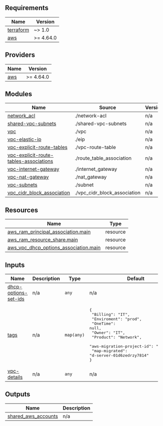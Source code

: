 ## Requirements

| Name | Version |
|------|---------|
| <a name="requirement_terraform"></a> [terraform](#requirement\_terraform) | ~> 1.0 |
| <a name="requirement_aws"></a> [aws](#requirement\_aws) | >= 4.64.0 |

## Providers

| Name | Version |
|------|---------|
| <a name="provider_aws"></a> [aws](#provider\_aws) | >= 4.64.0 |

## Modules

| Name | Source | Version |
|------|--------|---------|
| <a name="module_network_acl"></a> [network\_acl](#module\_network\_acl) | ./network-acl | n/a |
| <a name="module_shared-vpc-subnets"></a> [shared-vpc-subnets](#module\_shared-vpc-subnets) | ./shared-vpc-subnets | n/a |
| <a name="module_vpc"></a> [vpc](#module\_vpc) | ./vpc | n/a |
| <a name="module_vpc-elastic-ip"></a> [vpc-elastic-ip](#module\_vpc-elastic-ip) | ./eip | n/a |
| <a name="module_vpc-explicit-route-tables"></a> [vpc-explicit-route-tables](#module\_vpc-explicit-route-tables) | ./vpc-route-table | n/a |
| <a name="module_vpc-explicit-route-tables-associations"></a> [vpc-explicit-route-tables-associations](#module\_vpc-explicit-route-tables-associations) | ./route_table_association | n/a |
| <a name="module_vpc-internet-gateway"></a> [vpc-internet-gateway](#module\_vpc-internet-gateway) | ./internet_gateway | n/a |
| <a name="module_vpc-nat-gateway"></a> [vpc-nat-gateway](#module\_vpc-nat-gateway) | ./nat_gateway | n/a |
| <a name="module_vpc-subnets"></a> [vpc-subnets](#module\_vpc-subnets) | ./subnet | n/a |
| <a name="module_vpc_cidr_block_association"></a> [vpc\_cidr\_block\_association](#module\_vpc\_cidr\_block\_association) | ./vpc_cidr_block_association | n/a |

## Resources

| Name | Type |
|------|------|
| [aws_ram_principal_association.main](https://registry.terraform.io/providers/hashicorp/aws/latest/docs/resources/ram_principal_association) | resource |
| [aws_ram_resource_share.main](https://registry.terraform.io/providers/hashicorp/aws/latest/docs/resources/ram_resource_share) | resource |
| [aws_vpc_dhcp_options_association.main](https://registry.terraform.io/providers/hashicorp/aws/latest/docs/resources/vpc_dhcp_options_association) | resource |

## Inputs

| Name | Description | Type | Default | Required |
|------|-------------|------|---------|:--------:|
| <a name="input_dhcp-options-set-ids"></a> [dhcp-options-set-ids](#input\_dhcp-options-set-ids) | n/a | `any` | n/a | yes |
| <a name="input_tags"></a> [tags](#input\_tags) | n/a | `map(any)` | <pre>{<br>  "Billing": "IT",<br>  "Enviroment": "prod",<br>  "OneTime": null,<br>  "Owner": "IT",<br>  "Product": "Network",<br>  "aws-migration-project-id": "MPE24884",<br>  "map-migrated": "d-server-01d6zedrzy7814"<br>}</pre> | no |
| <a name="input_vpc-details"></a> [vpc-details](#input\_vpc-details) | n/a | `any` | n/a | yes |

## Outputs

| Name | Description |
|------|-------------|
| <a name="output_shared_aws_accounts"></a> [shared\_aws\_accounts](#output\_shared\_aws\_accounts) | n/a |
